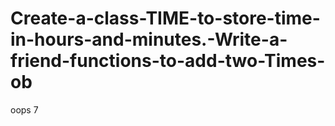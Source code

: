 # Create-a-class-TIME-to-store-time-in-hours-and-minutes.-Write-a-friend-functions-to-add-two-Times-ob
oops 7
